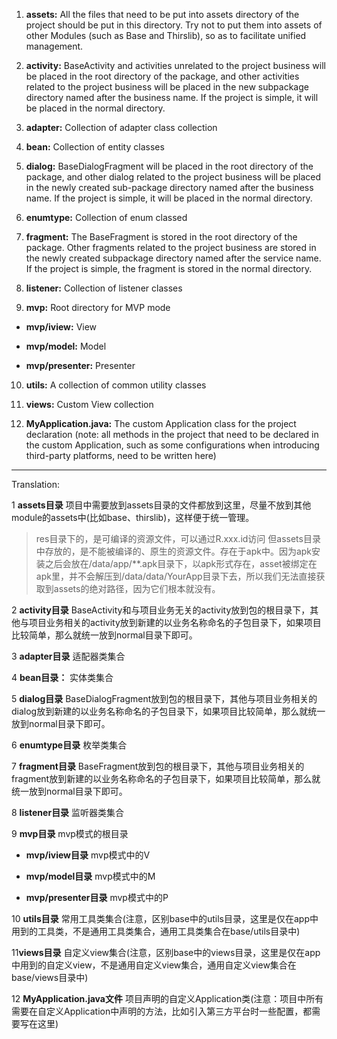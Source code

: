 

1. **assets:** All the files that need to be put into assets directory of the project should be put in this directory. Try not to put them into assets of other Modules (such as Base and Thirslib), so as to facilitate unified management.

2. **activity:** BaseActivity and activities unrelated to the project business will be placed in the root directory of the package, and other activities related to the project business will be placed in the new subpackage directory named after the business name. If the project is simple, it will be placed in the normal directory.

3. **adapter:**  Collection of adapter class collection

4. **bean:** Collection of entity classes

5. **dialog:** BaseDialogFragment will be placed in the root directory of the package, and other dialog related to the project business will be placed in the newly created sub-package directory named after the business name. If the project is simple, it will be placed in the normal directory.

6. **enumtype:** Collection of enum classed

7. **fragment:** The BaseFragment is stored in the root directory of the package. Other fragments related to the project business are stored in the newly created subpackage directory named after the service name. If the project is simple, the fragment is stored in the normal directory.

8. **listener:** Collection of listener classes

9. **mvp:** Root directory for MVP mode

- **mvp/iview:** View

- **mvp/model:** Model

- **mvp/presenter:** Presenter

10. **utils:** A collection of common utility classes

11. **views:** Custom View collection  

12. **MyApplication.java:** The custom Application class for the project declaration (note: all methods in the project that need to be declared in the custom Application, such as some configurations when introducing third-party platforms, need to be written here)


---





Translation:

1 **assets目录** 项目中需要放到assets目录的文件都放到这里，尽量不放到其他module的assets中(比如base、thirslib)，这样便于统一管理。

> res目录下的，是可编译的资源文件，可以通过R.xxx.id访问
> 但assets目录中存放的，是不能被编译的、原生的资源文件。存在于apk中。因为apk安装之后会放在/data/app/**.apk目录下，以apk形式存在，asset被绑定在apk里，并不会解压到/data/data/YourApp目录下去，所以我们无法直接获取到assets的绝对路径，因为它们根本就没有。

2 **activity目录** BaseActivity和与项目业务无关的activity放到包的根目录下，其他与项目业务相关的activity放到新建的以业务名称命名的子包目录下，如果项目比较简单，那么就统一放到normal目录下即可。

3 **adapter目录** 适配器类集合

4 **bean目录：** 实体类集合

5 **dialog目录** BaseDialogFragment放到包的根目录下，其他与项目业务相关的dialog放到新建的以业务名称命名的子包目录下，如果项目比较简单，那么就统一放到normal目录下即可。

6 **enumtype目录** 枚举类集合

7 **fragment目录** BaseFragment放到包的根目录下，其他与项目业务相关的fragment放到新建的以业务名称命名的子包目录下，如果项目比较简单，那么就统一放到normal目录下即可。

8 **listener目录** 监听器类集合

9 **mvp目录** mvp模式的根目录

- **mvp/iview目录** mvp模式中的V

- **mvp/model目录** mvp模式中的M

- **mvp/presenter目录** mvp模式中的P

10 **utils目录** 常用工具类集合(注意，区别base中的utils目录，这里是仅在app中用到的工具类，不是通用工具类集合，通用工具类集合在base/utils目录中)

11**views目录** 自定义view集合(注意，区别base中的views目录，这里是仅在app中用到的自定义view，不是通用自定义view集合，通用自定义view集合在base/views目录中)

12 **MyApplication.java文件** 项目声明的自定义Application类(注意：项目中所有需要在自定义Application中声明的方法，比如引入第三方平台时一些配置，都需要写在这里)














